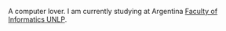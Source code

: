A computer lover. I am currently studying at Argentina [Faculty of Informatics UNLP](https://www.info.unlp.edu.ar/).
